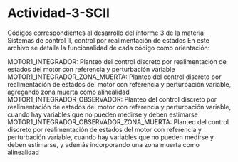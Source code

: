 # Actividad-3-SCII
Códigos correspondientes al desarrollo del informe 3 de la materia Sistemas de control II, control por realimentación de estados En este archivo se detalla la funcionalidad de cada código como orientación:

MOTOR1_INTEGRADOR: Planteo del control discreto por realimentación de estados del motor con referencia y perturbación variable
MOTOR1_INTEGRADOR_ZONA_MUERTA: Planteo del control discreto por realimentación de estados del motor con referencia y perturbación variable, agregando zona muerta como alinealidad
MOTOR1_INTEGRADOR_OBSERVADOR: Planteo del control discreto por realimentación de estados del motor con referencia y perturbación variable, cuando hay variables que no pueden medirse y deben estimarse
MOTOR1_INTEGRADOR_OBSERVADOR_ZONA_MUERTA: Planteo del control discreto por realimentación de estados del motor con referencia y perturbación variable, cuando hay variables que no pueden medirse y deben estimarse, y además incorporando una zona muerta como alinealidad 
